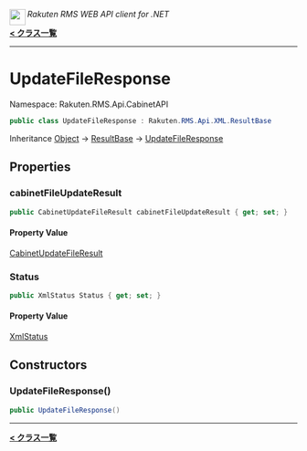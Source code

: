 <img align="left" style="height: 2em;" src="https://webservice.rakuten.co.jp/favicon.ico"><em>Rakuten RMS WEB API client for .NET</em>

[**< クラス一覧**](./)
- - -

# UpdateFileResponse

Namespace: Rakuten.RMS.Api.CabinetAPI

```csharp
public class UpdateFileResponse : Rakuten.RMS.Api.XML.ResultBase
```

Inheritance [Object](https://docs.microsoft.com/en-us/dotnet/api/system.object) → [ResultBase](./rakuten.rms.api.xml.resultbase) → [UpdateFileResponse](./rakuten.rms.api.cabinetapi.updatefileresponse)

## Properties

### <a id="properties-cabinetfileupdateresult"/>**cabinetFileUpdateResult**

```csharp
public CabinetUpdateFileResult cabinetFileUpdateResult { get; set; }
```

#### Property Value

[CabinetUpdateFileResult](./rakuten.rms.api.cabinetapi.cabinetupdatefileresult)<br>

### <a id="properties-status"/>**Status**

```csharp
public XmlStatus Status { get; set; }
```

#### Property Value

[XmlStatus](./rakuten.rms.api.xml.xmlstatus)<br>

## Constructors

### <a id="constructors-.ctor"/>**UpdateFileResponse()**

```csharp
public UpdateFileResponse()
```


- - -
[**< クラス一覧**](./)
